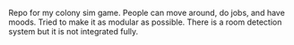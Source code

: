 Repo for my colony sim game. People can move around, do jobs, and have moods. Tried to make it as modular as possible. There is a room detection system but it is not integrated fully.
